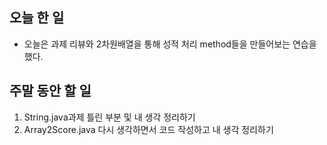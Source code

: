 ## 오늘 한 일
- 오늘은 과제 리뷰와 2차원배열을 통해 성적 처리 method들을 만들어보는 연습을 했다.

## 주말 동안 할 일
1. String.java과제 틀린 부분 및 내 생각 정리하기
2. Array2Score.java 다시 생각하면서 코드 작성하고 내 생각 정리하기